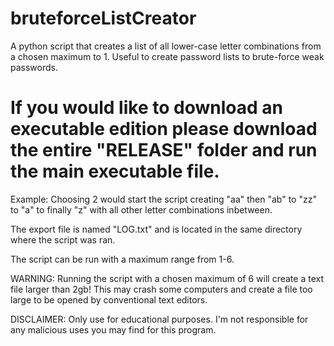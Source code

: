 # bruteforceListCreator
A python script that creates a list of all lower-case letter combinations from a chosen maximum to 1. Useful to create password lists to brute-force weak passwords.

# If you would like to download an executable edition please download the entire "RELEASE" folder and run the main executable file.

Example:
Choosing 2 would start the script creating "aa" then "ab" to "zz" to "a" to finally "z" with all other letter combinations inbetween.

The export file is named "LOG.txt" and is located in the same directory where the script was ran.

The script can be run with a maximum range from 1-6.

WARNING: Running the script with a chosen maximum of 6 will create a text file larger than 2gb! This may crash some computers and create a file too large to be opened by conventional text editors.

DISCLAIMER: Only use for educational purposes. I'm not responsible for any malicious uses you may find for this program.



